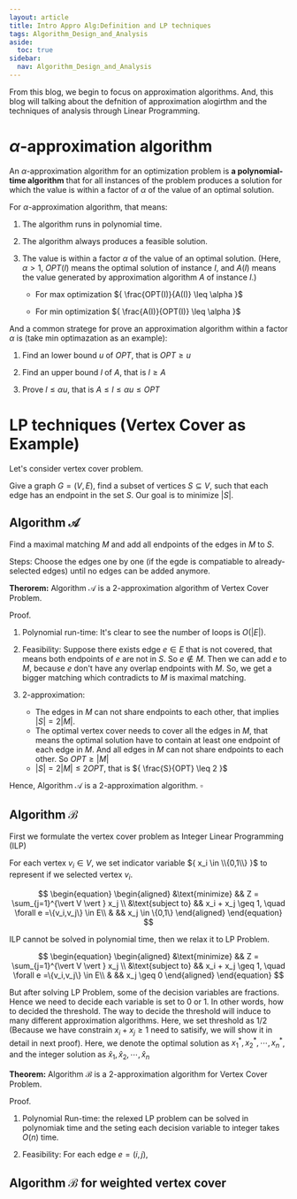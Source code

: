 ```yaml
---
layout: article
title: Intro Appro Alg:Definition and LP techniques
tags: Algorithm_Design_and_Analysis
aside:
  toc: true
sidebar:
  nav: Algorithm_Design_and_Analysis
---
```


From this blog, we begin to focus on approximation algorithms. And, this blog will talking about the defnition of approximation alogirthm and the techniques of analysis through Linear Programming.

<!--more-->

# ${ \alpha }$-approximation algorithm

An ${ \alpha }$-approximation algorithm for an optimization problem is <b>a polynomial-time algorithm</b> that for all instances of the problem produces a solution for which the value is within a factor of ${ \alpha }$ of the value of an optimal solution.

For ${ \alpha }$-approximation algorithm, that means:

1. The algorithm runs in polynomial time.

2. The algorithm always produces a feasible solution.

3. The value is within a factor ${ \alpha }$ of the value of an optimal solution. (Here, ${ \alpha >1 }$, ${ OPT(I) }$ means the optimal solution of instance ${ I }$, and ${ A(I) }$ means the value generated by approximation algorithm ${ A }$ of instance ${ I }$.)

    * For max optimization ${ \frac{OPT(I)}{A(I)} \leq \alpha }$

    * For min optimization ${ \frac{A(I)}{OPT(I)} \leq \alpha }$

And a common stratege for prove an approximation algorithm within a factor ${ \alpha }$ is (take min optimazation as an example): 

1. Find an lower bound ${ u }$ of ${ OPT }$, that is ${ OPT \geq u }$

2. Find an upper bound ${ l }$ of ${ A }$, that is ${ l \geq A }$

3. Prove ${ l \leq \alpha u }$, that is ${ A \leq l \leq \alpha u \leq OPT }$


# LP techniques (Vertex Cover as Example)

Let's consider vertex cover problem.

Give a graph ${ G=(V,E) }$, find a subset of vertices ${ S \subseteq V }$, such that each edge has an endpoint in the set ${ S }$. Our goal is to minimize ${ \vert S \vert }$.

## Algorithm ${ \mathcal{A} }$

Find a maximal matching ${ M }$ and add all endpoints of the edges in ${ M }$ to ${ S }$.

Steps: Choose the edges one by one (if the egde is compatiable to already-selected edges) until no edges can be added anymore.

<b>Therorem:</b> Algorithm ${ \mathcal{A} }$ is a ${ 2 }$-approximation algorithm of Vertex Cover Problem.

Proof.

1. Polynomial run-time: It's clear to see the number of loops is ${ O(\vert E \vert ) }$.

2. Feasibility: Suppose there exists edge ${ e \in E }$ that is not covered, that means both endpoints of ${ e }$ are not in ${ S }$. So ${ e\notin M }$. Then we can add ${ e }$ to ${ M }$, because ${ e }$ don't have any overlap endpoints with ${ M }$. So, we get a bigger matching which contradicts to ${ M }$ is maximal matching. 

3. ${ 2 }$-approximation: 
    * The edges in ${ M }$ can not share endpoints to each other, that implies ${ \vert S \vert = 2 \vert M \vert }$.
    * The optimal vertex cover needs to cover all the edges in ${ M }$, that means the optimal solution have to contain at least one endpoint of each edge in ${ M }$. And all edges in ${ M }$ can not share endpoints to each other. So ${ OPT \geq \vert M \vert }$
    * ${ \vert S \vert = 2 \vert M \vert \leq 2 OPT }$, that is ${ \frac{S}{OPT} \leq 2 }$

Hence, Algorithm ${ \mathcal{A} }$ is a ${ 2 }$-approximation algorithm. ${ \square }$

## Algorithm ${ \mathcal{B} }$

First we formulate the vertex cover problem as Integer Linear Programming (ILP)

For each vertex ${ v_i \in V}$, we set indicator variable ${ x_i \in \\{0,1\\} }$ to represent if we selected vertex ${ v_i }$.

<center>$$
\begin{equation}
\begin{aligned}
&\text{minimize} && Z = \sum_{j=1}^{\vert V \vert } x_j \\
&\text{subject to} && x_i + x_j \geq 1, \quad \forall e =\{v_i,v_j\} \in E\\
& && x_j \in \{0,1\}
\end{aligned}
\end{equation}
$$</center>

ILP cannot be solved in polynomial time, then we relax it to LP Problem.

<center>$$
\begin{equation}
\begin{aligned}
&\text{minimize} && Z = \sum_{j=1}^{\vert V \vert } x_j \\
&\text{subject to} && x_i + x_j \geq 1, \quad \forall e =\{v_i,v_j\} \in E\\
& && x_j \geq 0
\end{aligned}
\end{equation}
$$</center>

But after solving LP Problem, some of the decision variables are fractions. Hence we need to decide each variable is set to ${ 0 }$ or ${ 1 }$. In other words, how to decided the threshold. The way to decide the threshold will induce to many different approximation algorithms. Here, we set threshold as ${ 1/2 }$ (Because we have constrain ${ x_i + x_j \geq 1 }$ need to satisify, we will show it in detail in next proof). Here, we denote the optimal solution as ${ x_1^*, x_2^*, \cdots, x_n^* }$, and the integer solution as ${\hat{x}_1,\hat{x}_2,\cdots,\hat{x}_n}$

<b>Theorem:</b> Algorithm ${ \mathcal{B} }$ is a ${ 2 }$-approximation algorithm for Vertex Cover Problem.

Proof. 

1. Polynomial Run-time: the relexed LP problem can be solved in polynomiak time and the seting each decision variable to integer takes ${O(n)}$ time.  

2. Feasibility: For each edge ${ e= (i,j)}$,  

## Algorithm ${ \mathcal{B} }$ for weighted vertex cover


